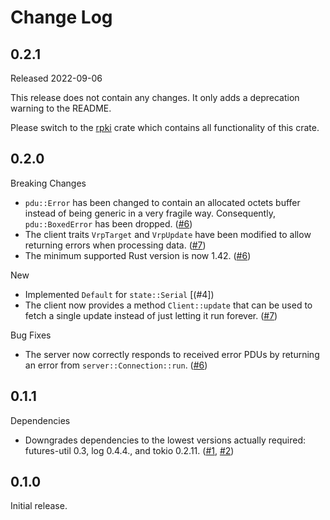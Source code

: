 # Change Log

## 0.2.1

Released 2022-09-06

This release does not contain any changes. It only adds a deprecation
warning to the README.

Please switch to the [rpki](https://crates.io/crates/rpki) crate which
contains all functionality of this crate.


## 0.2.0

Breaking Changes

* `pdu::Error` has been changed to contain an allocated octets buffer
  instead of being generic in a very fragile way. Consequently,
  `pdu::BoxedError` has been dropped. ([#6])
* The client traits `VrpTarget` and `VrpUpdate` have been modified to
  allow returning errors when processing data. ([#7])
* The minimum supported Rust version is now 1.42. ([#6])

New

* Implemented `Default` for `state::Serial` [(#4])
* The client now provides a method `Client::update` that can be used to
  fetch a single update instead of just letting it run forever. ([#7])

Bug Fixes

* The server now correctly responds to received error PDUs by returning an
  error from `server::Connection::run`. ([#6])

[#4]: https://github.com/NLnetLabs/rpki-rtr/pull/4
[#6]: https://github.com/NLnetLabs/rpki-rtr/pull/6
[#7]: https://github.com/NLnetLabs/rpki-rtr/pull/7


## 0.1.1

Dependencies

* Downgrades dependencies to the lowest versions actually required:
  futures-util 0.3, log 0.4.4., and tokio 0.2.11. ([#1], [#2])

[#1]: https://github.com/NLnetLabs/rpki-rtr/pull/1
[#2]: https://github.com/NLnetLabs/rpki-rtr/pull/2


## 0.1.0

Initial release.

